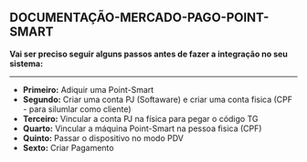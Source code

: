 ## DOCUMENTAÇÃO-MERCADO-PAGO-POINT-SMART

<b>Vai ser preciso seguir alguns passos antes de fazer a integração no seu sistema:</b><br><hr>

- <b>Primeiro:</b> Adiquir uma Point-Smart<br>
- <b>Segundo:</b> Criar uma conta PJ (Softaware) e criar uma conta fisica (CPF - para silumlar como cliente)<br>
- <b>Terceiro:</b> Vincular a conta PJ na física para pegar o código TG<br>
- <b>Quarto:</b> Vincular a máquina Point-Smart na pessoa fisica (CPF)<br>
- <b>Quinto:</b> Passar o dispositivo no modo PDV<br>
- <b>Sexto:</b> Criar Pagamento<br>
